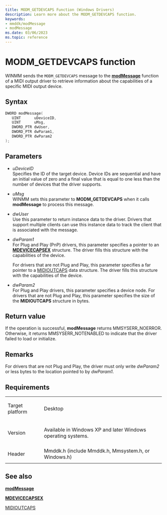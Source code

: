 ```yaml
---
title: MODM_GETDEVCAPS Function (Windows Drivers)
description: Learn more about the MODM_GETDEVCAPS function.
keywords:
- mmddk/modMessage
- modMessage
ms.date: 03/06/2023
ms.topic: reference
---
```


# MODM\_GETDEVCAPS function

WINMM sends the `MODM_GETDEVCAPS` message to the [**modMessage**](mod-message.md) function of a MIDI output driver to retrieve information about the capabilities of a specific MIDI output device.

## Syntax

``` c++
DWORD modMessage(
   UINT      uDeviceID,
   UINT      uMsg,
   DWORD_PTR dwUser,
   DWORD_PTR dwParam1,
   DWORD_PTR dwParam2
);
```

## Parameters

- *uDeviceID*  
  Specifies the ID of the target device. Device IDs are sequential and have an initial value of zero and a final value that is equal to one less than the number of devices that the driver supports.

- *uMsg*  
  WINMM sets this parameter to **MODM\_GETDEVCAPS** when it calls **modMessage** to process this message.

- *dwUser*  
  Use this parameter to return instance data to the driver. Drivers that support multiple clients can use this instance data to track the client that is associated with the message.

- *dwParam1*  
  For Plug and Play (PnP) drivers, this parameter specifies a pointer to an [**MDEVICECAPSEX**](/windows/win32/api/mmddk/ns-mmddk-mdevicecapsex) structure. The driver fills this structure with the capabilities of the device.

  For drivers that are not Plug and Play, this parameter specifies a far pointer to a [MIDIOUTCAPS](/windows/win32/api/mmeapi/ns-mmeapi-midioutcaps) data structure. The driver fills this structure with the capabilities of the device.

- *dwParam2*  
  For Plug and Play drivers, this parameter specifies a device node. For drivers that are not Plug and Play, this parameter specifies the size of the **MIDIOUTCAPS** structure in bytes.

## Return value

If the operation is successful, **modMessage** returns MMSYSERR\_NOERROR. Otherwise, it returns MMSYSERR\_NOTENABLED to indicate that the driver failed to load or initialize.

## Remarks

For drivers that are not Plug and Play, the driver must only write *dwParam2* or less bytes to the location pointed to by *dwParam1*.

## Requirements

<table>
<tbody>
<tr class="odd">
<td><p>Target platform</p></td>
<td>Desktop</td>
</tr>
<tr class="even">
<td><p>Version</p></td>
<td><p>Available in Windows XP and later Windows operating systems.</p></td>
</tr>
<tr class="odd">
<td><p>Header</p></td>
<td>Mmddk.h (include Mmddk.h, Mmsystem.h, or Windows.h)</td>
</tr>
</tbody>
</table>

## See also

[**modMessage**](mod-message.md)

[**MDEVICECAPSEX**](/windows/win32/api/mmddk/ns-mmddk-mdevicecapsex)

[MIDIOUTCAPS](/windows/win32/api/mmeapi/ns-mmeapi-midioutcaps)
